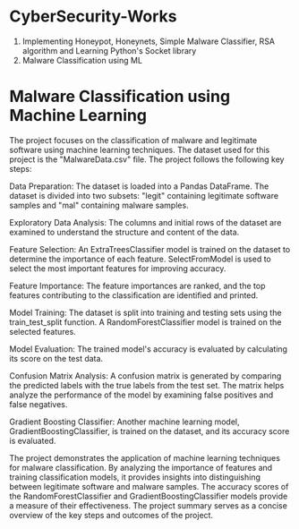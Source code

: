 # CyberSecurity-Works
1. Implementing Honeypot, Honeynets, Simple Malware Classifier, RSA algorithm and Learning Python's Socket library
2. Malware Classification using ML

# Malware Classification using Machine Learning

The project focuses on the classification of malware and legitimate software using machine learning techniques. The dataset used for this project is the "MalwareData.csv" file. The project follows the following key steps:

Data Preparation: The dataset is loaded into a Pandas DataFrame. The dataset is divided into two subsets: "legit" containing legitimate software samples and "mal" containing malware samples.

Exploratory Data Analysis: The columns and initial rows of the dataset are examined to understand the structure and content of the data.

Feature Selection: An ExtraTreesClassifier model is trained on the dataset to determine the importance of each feature. SelectFromModel is used to select the most important features for improving accuracy.

Feature Importance: The feature importances are ranked, and the top features contributing to the classification are identified and printed.

Model Training: The dataset is split into training and testing sets using the train_test_split function. A RandomForestClassifier model is trained on the selected features.

Model Evaluation: The trained model's accuracy is evaluated by calculating its score on the test data.

Confusion Matrix Analysis: A confusion matrix is generated by comparing the predicted labels with the true labels from the test set. The matrix helps analyze the performance of the model by examining false positives and false negatives.

Gradient Boosting Classifier: Another machine learning model, GradientBoostingClassifier, is trained on the dataset, and its accuracy score is evaluated.

The project demonstrates the application of machine learning techniques for malware classification. By analyzing the importance of features and training classification models, it provides insights into distinguishing between legitimate software and malware samples. The accuracy scores of the RandomForestClassifier and GradientBoostingClassifier models provide a measure of their effectiveness. The project summary serves as a concise overview of the key steps and outcomes of the project.
